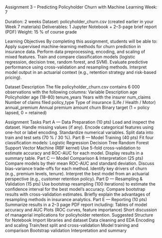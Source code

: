 Assignment 3 – Predicting Policyholder Churn with Machine Learning
Week: 7

Duration: 2 weeks
Dataset: policyholder_churn.csv (created earlier in your Week 7 materials)
Deliverables: 1 Jupyter Notebook + 2–3-page brief report (PDF)
Weight: 15 % of course grade

Learning Objectives
By completing this assignment, students will be able to:
Apply supervised machine-learning methods for churn prediction in insurance data.
Perform data preprocessing, encoding, and scaling of mixed features.
Train and compare classification models (logistic regression, decision tree, random forest, and SVM).
Evaluate predictive performance using cross-validation and resampling methods.
Interpret model output in an actuarial context (e.g., retention strategy and risk-based pricing).

Dataset Description
The file policyholder_churn.csv contains 6 000 observations with the following columns:
Variable	Description
age	Policyholder age (18–80)
tenure_years	Years with the insurer
num_claims	Number of claims filed
policy_type	Type of insurance (Life / Health / Motor)
annual_premium	Annual premium amount
churn	Binary target (1 = policy lapsed, 0 = retained)


Assignment Tasks
Part A — Data Preparation (10 pts)
Load and inspect the dataset.
Handle missing values (if any).
Encode categorical features using one-hot or label encoding.
Standardize numerical variables.
Split data into train and test sets (70 % / 30 %).
Part B — Model Training (40 pts)
Fit four classification models:
Logistic Regression
Decision Tree
Random Forest
Support Vector Machine (RBF kernel)
Use 5-fold cross-validation to estimate accuracy and ROC-AUC for each model.
Display results in a summary table.
Part C — Model Comparison & Interpretation (25 pts)
Compare models by their mean ROC-AUC and standard deviation.
Discuss bias-variance trade-offs for each method.
Identify key drivers of churn (e.g., premium levels, tenure).
Interpret the best model from an actuarial perspective (e.g., customer retention policy).
Part D — Resampling & Validation (15 pts)
Use bootstrap resampling (100 iterations) to estimate the confidence interval for the best model’s accuracy.
Compare bootstrap results with cross-validation estimates.
Briefly explain the advantages of resampling methods in insurance analytics.
Part E — Reporting (10 pts)
Summarize results in a 2–3 page PDF report including:
Tables of model accuracy and AUC
Plots (ROC curves, feature importance)
Short discussion of managerial implications for policyholder retention.
Suggested Structure for Notebook
Import libraries and dataset
Data cleaning and EDA
Encoding and scaling
Train/test split and cross-validation
Model training and comparison
Bootstrap validation
Interpretation and summary
